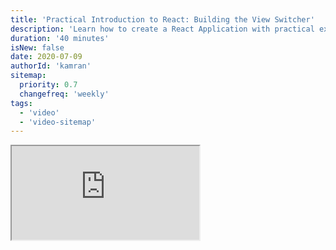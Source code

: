```yaml
---
title: 'Practical Introduction to React: Building the View Switcher'
description: 'Learn how to create a React Application with practical example.'
duration: '40 minutes'
isNew: false
date: 2020-07-09
authorId: 'kamran'
sitemap:
  priority: 0.7
  changefreq: 'weekly'
tags:
  - 'video'
  - 'video-sitemap'
---
```


<iframe class="w-full aspect-video mb-5" src="https://www.youtube.com/embed/EYzPJsJwjFg" title="Practical Introduction to React Part 1"></iframe>

